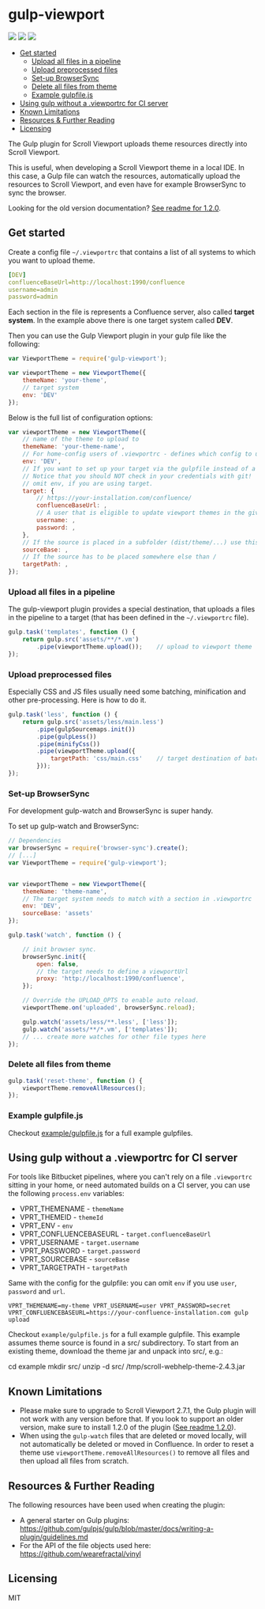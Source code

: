 # gulp-viewport

[![](https://img.shields.io/npm/v/gulp-viewport.svg)](https://www.npmjs.com/package/gulp-viewport) [![](https://img.shields.io/npm/dt/gulp-viewport.svg)](https://www.npmjs.com/package/gulp-viewport) [![](https://img.shields.io/twitter/follow/k15tsoftware.svg?style=social&label=Follow)](https://twitter.com/k15tsoftware)

<!-- toc orderedList:0 depthFrom:2 depthTo:6 -->

* [Get started](#get-started)
    * [Upload all files in a pipeline](#upload-all-files-in-a-pipeline)
    * [Upload preprocessed files](#upload-preprocessed-files)
    * [Set-up BrowserSync](#set-up-browsersync)
    * [Delete all files from theme](#delete-all-files-from-theme)
    * [Example gulpfile.js](#example-gulpfilejs)
* [Using gulp without a .viewportrc for CI server](#using-gulp-without-a-viewportrc-for-ci-server)
* [Known Limitations](#known-limitations)
* [Resources & Further Reading](#resources-further-reading)
* [Licensing](#licensing)

<!-- tocstop -->

The Gulp plugin for Scroll Viewport uploads theme resources directly into Scroll Viewport.

This is useful, when developing a Scroll Viewport theme in a local IDE. In this case, a Gulp file can watch the resources, automatically upload the resources to Scroll Viewport, and even have for example BrowserSync to sync the browser.

Looking for the old version documentation? [See readme for 1.2.0](https://github.com/K15t/gulp-viewport/blob/ba1c5bb0ff4d3b938ecca37e017c21bb833867a3/README.md).

## Get started

Create a config file `~/.viewportrc` that contains a list of all systems to which you want to upload theme.

```yaml
[DEV]
confluenceBaseUrl=http://localhost:1990/confluence
username=admin
password=admin
```

Each section in the file is represents a Confluence server, also called **target system**.
In the example above there is one target system called **DEV**.

Then you can use the Gulp Viewport plugin in your gulp file like the following:

```js
var ViewportTheme = require('gulp-viewport');

var viewportTheme = new ViewportTheme({
    themeName: 'your-theme',
    // target system
    env: 'DEV'
});
```

Below is the full list of configuration options:

```js
var viewportTheme = new ViewportTheme({
    // name of the theme to upload to
    themeName: 'your-theme-name',
    // For home-config users of .viewportrc - defines which config to use for target
    env: 'DEV',
    // If you want to set up your target via the gulpfile instead of a .viewportrc, use this.
    // Notice that you should NOT check in your credentials with git!
    // omit env, if you are using target.
    target: {
        // https://your-installation.com/confluence/
        confluenceBaseUrl: ,
        // A user that is eligible to update viewport themes in the given space
        username: ,
        password: ,
    },
    // If the source is placed in a subfolder (dist/theme/...) use this path
    sourceBase: ,
    // If the source has to be placed somewhere else than /
    targetPath: ,
});
```

### Upload all files in a pipeline

The gulp-viewport plugin provides a special destination, that uploads a files in the pipeline to a target (that has been defined in the `~/.viewportrc` file).

```js
gulp.task('templates', function () {
    return gulp.src('assets/**/*.vm')
        .pipe(viewportTheme.upload());    // upload to viewport theme
});
```

### Upload preprocessed files

Especially CSS and JS files usually need some batching, minification and other pre-processing.
Here is how to do it.

```js
gulp.task('less', function () {
    return gulp.src('assets/less/main.less')
        .pipe(gulpSourcemaps.init())
        .pipe(gulpLess())
        .pipe(minifyCss())
        .pipe(viewportTheme.upload({
            targetPath: 'css/main.css'    // target destination of batched file
        }));
});
```

### Set-up BrowserSync

For development gulp-watch and BrowserSync is super handy.

To set up gulp-watch and BrowserSync:
```js
// Dependencies
var browserSync = require('browser-sync').create();
// [...]
var ViewportTheme = require('gulp-viewport');


var viewportTheme = new ViewportTheme({
    themeName: 'theme-name',
    // The target system needs to match with a section in .viewportrc
    env: 'DEV',
    sourceBase: 'assets'
});

gulp.task('watch', function () {

    // init browser sync.
    browserSync.init({
        open: false,
        // the target needs to define a viewportUrl
        proxy: 'http://localhost:1990/confluence',
    });

    // Override the UPLOAD_OPTS to enable auto reload.
    viewportTheme.on('uploaded', browserSync.reload);

    gulp.watch('assets/less/**.less', ['less']);
    gulp.watch('assets/**/*.vm', ['templates']);
    // ... create more watches for other file types here
});
```

### Delete all files from theme
```js
gulp.task('reset-theme', function () {
    viewportTheme.removeAllResources();
});
```

### Example gulpfile.js

Checkout [example/gulpfile.js](example/gulpfile.js) for a full example gulpfiles.

## Using gulp without a .viewportrc for CI server

For tools like Bitbucket pipelines, where you can't rely on a file `.viewportrc` sitting in your home, or need automated builds on a CI server, you can use the following `process.env` variables:

* VPRT_THEMENAME - `themeName`
* VPRT_THEMEID - `themeId`
* VPRT_ENV - `env`
* VPRT_CONFLUENCEBASEURL - `target.confluenceBaseUrl`
* VPRT_USERNAME - `target.username`
* VPRT_PASSWORD - `target.password`
* VPRT_SOURCEBASE - `sourceBase`
* VPRT_TARGETPATH - `targetPath`

Same with the config for the gulpfile: you can omit `env` if you use `user`, `password` and `url`.

```
VPRT_THEMENAME=my-theme VPRT_USERNAME=user VPRT_PASSWORD=secret VPRT_CONFLUENCEBASEURL=https://your-confluence-installation.com gulp upload
```

Checkout ``example/gulpfile.js`` for a full example gulpfile. This example assumes theme source is found in a
src/ subdirectory. To start from an existing theme, download the theme jar and unpack into src/, e.g.:

cd example
mkdir src/
unzip -d src/ /tmp/scroll-webhelp-theme-2.4.3.jar

## Known Limitations

* Please make sure to upgrade to Scroll Viewport 2.7.1, the Gulp plugin will not work with any version before that. If you look to support an older version, make sure to install 1.2.0 of the plugin ([See readme 1.2.0]((https://github.com/K15t/gulp-viewport/blob/ba1c5bb0ff4d3b938ecca37e017c21bb833867a3/README.md))).
* When using the `gulp-watch` files that are deleted or moved locally, will not automatically be deleted or moved in Confluence. In order to reset a theme use `viewportTheme.removeAllResources()` to remove all files and then upload all files from scratch.


## Resources & Further Reading

The following resources have been used when creating the plugin:

* A general starter on Gulp plugins: https://github.com/gulpjs/gulp/blob/master/docs/writing-a-plugin/guidelines.md
* For the API of the file objects used here: https://github.com/wearefractal/vinyl


## Licensing

MIT
